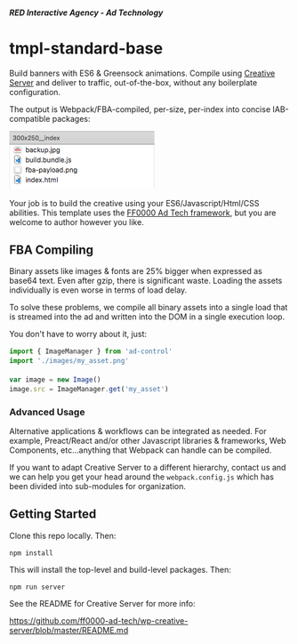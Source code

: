 ##### RED Interactive Agency - Ad Technology

# tmpl-standard-base
Build banners with ES6 & Greensock animations. Compile using [Creative Server](https://github.com/ff0000-ad-tech/wp-creative-server/blob/master/README.md) and deliver to traffic, out-of-the-box, without any boilerplate configuration.

The output is Webpack/FBA-compiled, per-size, per-index into concise IAB-compatible packages:

![Sample Output](https://github.com/ff0000-ad-tech/readme-assets/blob/master/tmpl-standard-base/sample-output.png)

Your job is to build the creative using your ES6/Javascript/Html/CSS abilities. This template uses the [FF0000 Ad Tech framework](https://ff0000-ad-tech.github.io/ad-docs/), but you are welcome to author however you like.

## FBA Compiling
Binary assets like images & fonts are 25% bigger when expressed as base64 text. Even after gzip, there is significant waste. Loading the assets individually is even worse in terms of load delay.

To solve these problems, we compile all binary assets into a single load that is streamed into the ad and written into the DOM in a single execution loop. 

You don't have to worry about it, just:

```javascript
import { ImageManager } from 'ad-control'
import './images/my_asset.png'

var image = new Image()
image.src = ImageManager.get('my_asset')
```

### Advanced Usage
Alternative applications & workflows can be integrated as needed. For example, Preact/React and/or other Javascript libraries & frameworks, Web Components, etc...anything that Webpack can handle can be compiled.

If you want to adapt Creative Server to a different hierarchy, contact us and we can help you get your head around the `webpack.config.js` which has been divided into sub-modules for organization.

## Getting Started
Clone this repo locally. Then:
```
npm install
```

This will install the top-level and build-level packages. Then:
```
npm run server
```

See the README for Creative Server for more info:

https://github.com/ff0000-ad-tech/wp-creative-server/blob/master/README.md

## 
